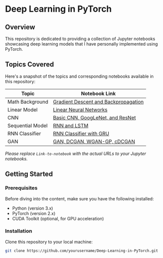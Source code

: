 # Deep Learning in PyTorch

## Overview

This repository is dedicated to providing a collection of Jupyter notebooks showcasing deep learning models that I have personally implemented using PyTorch.

## Topics Covered

Here's a snapshot of the topics and corresponding notebooks available in this repository:

| Topic            | Notebook Link                                            |
| ---------------- | -------------------------------------------------------- |
| Math Background  | [Gradient Descent and Backpropagation](Link-to-notebook) |
| Linear Model     | [Linear Neural Networks](Link-to-notebook)               |
| CNN              | [Basic CNN, GoogLeNet, and ResNet](Link-to-notebook)     |
| Sequential Model | [RNN and LSTM](Link-to-notebook)                         |
| RNN Classifier   | [RNN Classifier with GRU](Link-to-notebook)              |
| GAN              | [GAN, DCGAN, WGAN-GP, cDCGAN](Link-to-notebook)          |

*Please replace `Link-to-notebook` with the actual URLs to your Jupyter notebooks.*

## Getting Started

### Prerequisites

Before diving into the content, make sure you have the following installed:

- Python (version 3.x)
- PyTorch (version 2.x)
- CUDA Toolkit (optional, for GPU acceleration)

### Installation

Clone this repository to your local machine:

```bash
git clone https://github.com/yourusername/Deep-Learning-in-PyTorch.git
```
